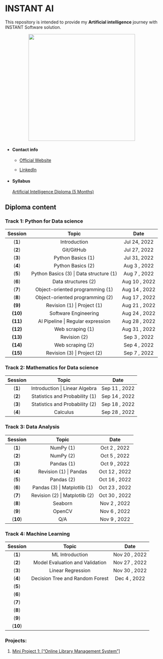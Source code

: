 # INSTANT AI
This repository is intended to provide my **Artificial intelligence** journey with INSTANT Software solution.

<p align="center">
<img src="https://i.ibb.co/5YLhYZL/1.png" alt="" style="width:350px;"/>
    </p> 


- #### Contact info


    - [Official Website](https://www.instant-ss.com/)


    - [LinkedIn](https://www.linkedin.com/company/instantsoftwaresolution/)


- #### Syllabus

  [Artificial Intelligence Diploma (5 Months)](https://drive.google.com/file/d/1wTd9mdGzxWzFVL13FYEI51YvWg9Bv1v5/view)

## Diploma content

### Track 1: Python for Data science


<HTML><div align="center">

|     Session     |   Topic   |     Date      |
| :-------------: | :--------: | :-----------: |
| (**1**) |Introduction | Jul 24, 2022 |
| (**2**) | Git/GitHub | Jul 27, 2022 |
| (**3**) |      Python Basics (1)      | Jul 31, 2022 |
| (**4**) |       Python Basics (2)     | Aug 3 , 2022 |
| (**5**) |      Python Basics (3) \|  Data structure (1)      | Aug 7 , 2022 |
| (**6**) |     Data structures (2)      | Aug 10 , 2022 |
| (**7**) | Object-oriented programming (1) | Aug 14 , 2022 |
| (**8**) | Object-oriented programming (2) | Aug 17 , 2022 |
| **(9)** | Revision (1) \| Project (1) | Aug 21 , 2022 |
| **(10)** | Software Engineering | Aug 24 , 2022 |
| **(11)** | AI Pipeline \| Regular expression | Aug 28 , 2022 |
| **(12)** | Web scraping (1) | Aug 31 , 2022 |
| **(13)** | Revision (2) | Sep 3 , 2022 |
| **(14)** | Web scraping (2) | Sep 4 , 2022 |
| **(15)** | Revision (3) \| Project (2) | Sep 7 , 2022 |

</div> </HTML>

### Track 2: Mathematics for Data science

<HTML> <div align="center">

|     Session     |   Topic   |     Date      |
| :-------------: | :--------: | :-----------: |
| (**1**) | Introduction \| Linear Algebra | Sep 11 , 2022 |
| (**2**) | Statistics and Probability (1) | Sep 14 , 2022 |
| (**3**) | Statistics and Probability (2) | Sep 18 , 2022 |
| (**4**) | Calculus | Sep 28 , 2022 |

</div> </HTML>

### Track 3: Data Analysis

<HTML> <div align="center">

|     Session     |   Topic   |     Date      |
| :-------------: | :--------: | :-----------: |
| (**1**) | NumPy (1) | Oct 2 , 2022 |
| (**2**) | NumPy (2) | Oct 5 , 2022 |
| (**3**) | Pandas (1) | Oct 9 , 2022 |
| (**4**) | Revision (1) \| Pandas | Oct 12 , 2022 |
| (**5**) | Pandas (2) | Oct 16 , 2022 |
| (**6**) | Pandas (3) \| Matplotlib (1) | Oct 23 , 2022 |
| (**7**) |   Revision (2) \| Matplotlib (2)   | Oct 30 , 2022 |
| (**8**) |            Seaborn             | Nov 2 , 2022 |
| (**9**) | OpenCV | Nov 6 , 2022 |
| (**10**) | Q/A | Nov 9 , 2022 |

</div> </HTML>

### Track 4: Machine Learning

<HTML> <div align="center">

| Session  |              Topic              |     Date      |
| :------: | :-----------------------------: | :-----------: |
| (**1**)  |         ML Introduction         | Nov 20 , 2022 |
| (**2**)  | Model Evaluation and Validation | Nov 27 , 2022 |
| (**3**)  |        Linear Regression        | Nov 30 , 2022 |
| (**4**)  | Decision Tree and Random Forest | Dec 4 , 2022  |
| (**5**)  |                                 |               |
| (**6**)  |                                 |               |
| (**7**)  |                                 |               |
| (**8**)  |                                 |               |
| (**9**)  |                                 |               |
| (**10**) |                                 |               |

</div> </HTML>

### Projects:

1. [Mini Project 1: [“Online Library Management System”]](https://github.com/AhmedUZaki/INSTANT-AI/blob/main/Track%201_%20Python%20for%20Data%20science/Session%2009/Mini%20Project%201_%20Online%20Library%20Management%20System.ipynb) 

